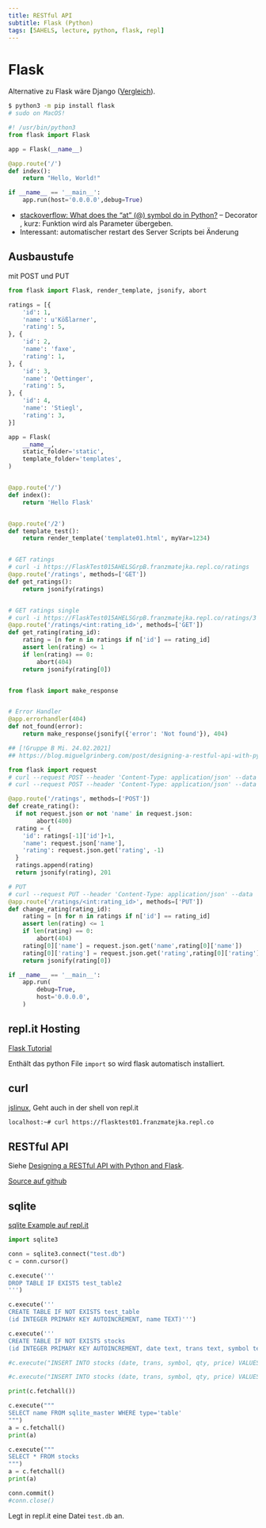 ```yaml
---
title: RESTful API
subtitle: Flask (Python)
tags: [5AHELS, lecture, python, flask, repl]
---
```


# Flask

Alternative zu Flask wäre Django ([Vergleich](https://testdriven.io/blog/django-vs-flask/)).

```bash
$ python3 -m pip install flask
# sudo on MacOS!
```

```python
#! /usr/bin/python3
from flask import Flask

app = Flask(__name__)

@app.route('/')
def index():
    return "Hello, World!"

if __name__ == '__main__':
    app.run(host='0.0.0.0',debug=True)
```

- [stackoverflow: What does the “at” (@) symbol do in Python?](https://stackoverflow.com/questions/6392739/what-does-the-at-symbol-do-in-python) – Decorator [](https://realpython.com/primer-on-python-decorators/), kurz: Funktion wird als Parameter übergeben.
- Interessant: automatischer restart des Server Scripts bei Änderung



## Ausbaustufe

mit POST und PUT

```python
from flask import Flask, render_template, jsonify, abort

ratings = [{
    'id': 1,
    'name': u'Kößlarner',
    'rating': 5,
}, {
    'id': 2,
    'name': 'faxe',
    'rating': 1,
}, {
    'id': 3,
    'name': 'Oettinger',
    'rating': 5,
}, {
    'id': 4,
    'name': 'Stiegl',
    'rating': 3,
}]

app = Flask(
    __name__,
    static_folder='static',
    template_folder='templates',
)


@app.route('/')
def index():
    return 'Hello Flask'


@app.route('/2')
def template_test():
    return render_template('template01.html', myVar=1234)


# GET ratings
# curl -i https://FlaskTest015AHELSGrpB.franzmatejka.repl.co/ratings
@app.route('/ratings', methods=['GET'])
def get_ratings():
    return jsonify(ratings)


# GET ratings single
# curl -i https://FlaskTest015AHELSGrpB.franzmatejka.repl.co/ratings/3
@app.route('/ratings/<int:rating_id>', methods=['GET'])
def get_rating(rating_id):
    rating = [n for n in ratings if n['id'] == rating_id]
    assert len(rating) <= 1
    if len(rating) == 0:
        abort(404)
    return jsonify(rating[0])


from flask import make_response


# Error Handler
@app.errorhandler(404)
def not_found(error):
    return make_response(jsonify({'error': 'Not found'}), 404)

## [!Gruppe B Mi. 24.02.2021]
## https://blog.miguelgrinberg.com/post/designing-a-restful-api-with-python-and-flask

from flask import request
# curl --request POST --header 'Content-Type: application/json' --data '{"name": "Augustiner", "rating": 5}' https://FlaskTest015AHELSGrpB.franzmatejka.repl.co/ratings
# curl --request POST --header 'Content-Type: application/json' --data '{"name": "Augustiner"}' https://FlaskTest015AHELSGrpB.franzmatejka.repl.co/ratings

@app.route('/ratings', methods=['POST'])
def create_rating():
  if not request.json or not 'name' in request.json:
    	abort(400)
  rating = {
    'id': ratings[-1]['id']+1,
    'name': request.json['name'],
    'rating': request.json.get('rating', -1)
  }
  ratings.append(rating)
  return jsonify(rating), 201

# PUT
# curl --request PUT --header 'Content-Type: application/json' --data '{"rating": 5}' https://FlaskTest015AHELSGrpB.franzmatejka.repl.co/ratings/4
@app.route('/ratings/<int:rating_id>', methods=['PUT'])
def change_rating(rating_id):  
    rating = [n for n in ratings if n['id'] == rating_id]
    assert len(rating) <= 1
    if len(rating) == 0:
      	abort(404)
    rating[0]['name'] = request.json.get('name',rating[0]['name'])
    rating[0]['rating'] = request.json.get('rating',rating[0]['rating'])
    return jsonify(rating[0])

if __name__ == '__main__':
    app.run(
        debug=True,
        host='0.0.0.0',
    )
```





## repl.it Hosting

[Flask Tutorial](https://repl.it/talk/learn/Flask-Tutorial-Part-1-the-basics/26272)

Enthält das python File `import` so wird flask automatisch installiert.

## curl

[jslinux](https://bellard.org/jslinux/vm.html?url=alpine-x86.cfg&mem=192), Geht auch in der shell von repl.it

```bash
localhost:~# curl https://flasktest01.franzmatejka.repl.co
```



## RESTful API

Siehe [Designing a RESTful API with Python and Flask](https://blog.miguelgrinberg.com/post/designing-a-restful-api-with-python-and-flask). 

[Source auf github](https://github.com/miguelgrinberg/REST-tutorial/blob/master/rest-server.py)



## sqlite

[sqlite Example auf repl.it](https://repl.it/@delamath/sqlite-example)

```python
import sqlite3

conn = sqlite3.connect("test.db")
c = conn.cursor()

c.execute('''
DROP TABLE IF EXISTS test_table2
''')

c.execute('''
CREATE TABLE IF NOT EXISTS test_table
(id INTEGER PRIMARY KEY AUTOINCREMENT, name TEXT)''')

c.execute('''
CREATE TABLE IF NOT EXISTS stocks
(id INTEGER PRIMARY KEY AUTOINCREMENT, date text, trans text, symbol text, qty real, price real)''')

#c.execute("INSERT INTO stocks (date, trans, symbol, qty, price) VALUES ('2006-01-05','BUY','RHAT',100,35.14)")

#c.execute("INSERT INTO stocks (date, trans, symbol, qty, price) VALUES ('2016-04-21','SELL','RHAT',200,37.14)")

print(c.fetchall())

c.execute("""
SELECT name FROM sqlite_master WHERE type='table'
""")
a = c.fetchall()
print(a)

c.execute("""
SELECT * FROM stocks
""")
a = c.fetchall()
print(a)

conn.commit()
#conn.close()
```

Legt in repl.it eine Datei `test.db` an.